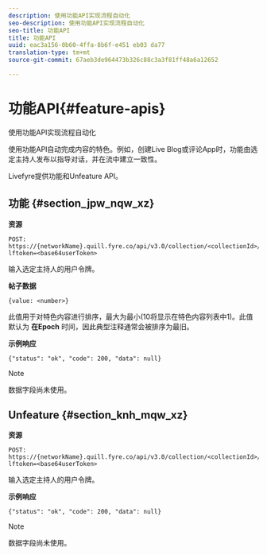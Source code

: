 ```yaml
---
description: 使用功能API实现流程自动化
seo-description: 使用功能API实现流程自动化
seo-title: 功能API
title: 功能API
uuid: eac3a156-0b60-4ffa-8b6f-e451 eb03 da77
translation-type: tm+mt
source-git-commit: 67aeb3de964473b326c88c3a3f81ff48a6a12652

---
```



# 功能API{#feature-apis}

使用功能API实现流程自动化

使用功能API自动完成内容的特色。例如，创建Live Blog或评论App时，功能由选定主持人发布以指导对话，并在流中建立一致性。

Livefyre提供功能和Unfeature API。

## 功能 {#section_jpw_nqw_xz}

**资源**

```
POST: https://{networkName}.quill.fyre.co/api/v3.0/collection/<collectionId>/feature/<commentId>/?lftoken=<base64userToken>
```

输入选定主持人的用户令牌。

**帖子数据**

```
{value: <number>} 
```

此值用于对特色内容进行排序，最大为最小(10将显示在特色内容列表中1)。此值默认为 **在Epoch** 时间，因此典型注释通常会被排序为最旧。

**示例响应**

```
{"status": "ok", "code": 200, "data": null} 
```

>[!NOTE]
>
>数据字段尚未使用。

## Unfeature {#section_knh_mqw_xz}

**资源**

```
POST: https://{networkName}.quill.fyre.co/api/v3.0/collection/<collectionId>/unfeature/<commentId>/?lftoken=<base64userToken>
```

输入选定主持人的用户令牌。

**示例响应**

```
{"status": "ok", "code": 200, "data": null} 
```

>[!NOTE]
>
>数据字段尚未使用。

